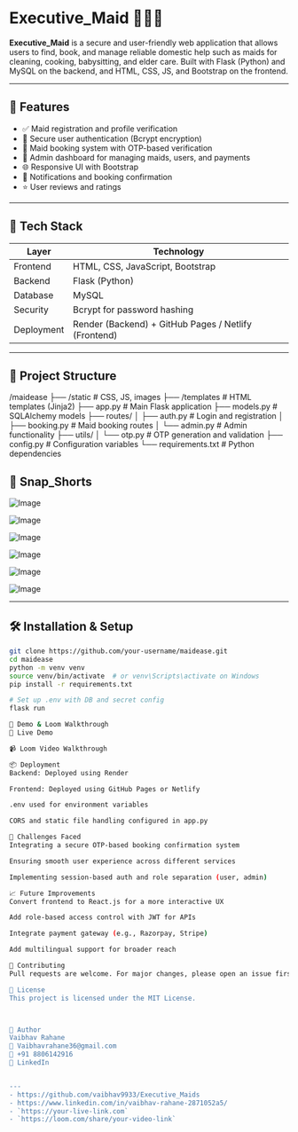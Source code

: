 # Executive_Maid 🧹👩‍🍳

**Executive_Maid** is a secure and user-friendly web application that allows users to find, book, and manage reliable domestic help such as maids for cleaning, cooking, babysitting, and elder care. Built with Flask (Python) and MySQL on the backend, and HTML, CSS, JS, and Bootstrap on the frontend.

---

## 🚀 Features

- ✅ Maid registration and profile verification  
- 🔐 Secure user authentication (Bcrypt encryption)  
- 📆 Maid booking system with OTP-based verification  
- 🧾 Admin dashboard for managing maids, users, and payments  
- 🌐 Responsive UI with Bootstrap  
- 📲 Notifications and booking confirmation  
- ⭐ User reviews and ratings  

---

## 🧩 Tech Stack

| Layer      | Technology                     |
|------------|--------------------------------|
| Frontend   | HTML, CSS, JavaScript, Bootstrap |
| Backend    | Flask (Python)                 |
| Database   | MySQL                          |
| Security   | Bcrypt for password hashing    |
| Deployment | Render (Backend) + GitHub Pages / Netlify (Frontend) |

---

## 📁 Project Structure

/maidease
├── /static # CSS, JS, images
├── /templates # HTML templates (Jinja2)
├── app.py # Main Flask application
├── models.py # SQLAlchemy models
├── routes/
│ ├── auth.py # Login and registration
│ ├── booking.py # Maid booking routes
│ └── admin.py # Admin functionality
├── utils/
│ └── otp.py # OTP generation and validation
├── config.py # Configuration variables
└── requirements.txt # Python dependencies


## 📸 Snap_Shorts

![Image](https://github.com/user-attachments/assets/43d1ff7e-a0c1-42e1-94f1-9357b353331d)

![Image](https://github.com/user-attachments/assets/702c105e-1570-455c-82af-8a446702c260)

![Image](https://github.com/user-attachments/assets/5809b019-2fd7-4b15-b815-b366272b0ffd)

![Image](https://github.com/user-attachments/assets/0ff175c8-5bf7-4a7c-b0ae-46518ab4eb1f)

![Image](https://github.com/user-attachments/assets/e71ddaae-09e4-410f-b3da-69a8b1fe5436)

![Image](https://github.com/user-attachments/assets/ad7449d8-9cfe-4569-8ada-88fea3ec533c)

---

## 🛠️ Installation & Setup

```bash
git clone https://github.com/your-username/maidease.git
cd maidease
python -m venv venv
source venv/bin/activate  # or venv\Scripts\activate on Windows
pip install -r requirements.txt

# Set up .env with DB and secret config
flask run

🧪 Demo & Loom Walkthrough
🔗 Live Demo

📹 Loom Video Walkthrough

📦 Deployment
Backend: Deployed using Render

Frontend: Deployed using GitHub Pages or Netlify

.env used for environment variables

CORS and static file handling configured in app.py

🧠 Challenges Faced
Integrating a secure OTP-based booking confirmation system

Ensuring smooth user experience across different services

Implementing session-based auth and role separation (user, admin)

📈 Future Improvements
Convert frontend to React.js for a more interactive UX

Add role-based access control with JWT for APIs

Integrate payment gateway (e.g., Razorpay, Stripe)

Add multilingual support for broader reach

🤝 Contributing
Pull requests are welcome. For major changes, please open an issue first to discuss what you'd like to change.

📄 License
This project is licensed under the MIT License.



👤 Author
Vaibhav Rahane
📧 Vaibhavrahane36@gmail.com
📱 +91 8806142916
🔗 LinkedIn


---
- https://github.com/vaibhav9933/Executive_Maids
- https://www.linkedin.com/in/vaibhav-rahane-2871052a5/
- `https://your-live-link.com`
- `https://loom.com/share/your-video-link`
